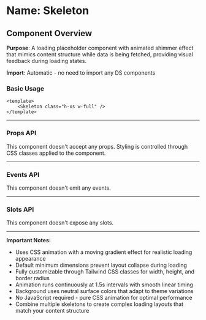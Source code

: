# Name: Skeleton
## Component Overview

**Purpose**: A loading placeholder component with animated shimmer effect that mimics content structure while data is being fetched, providing visual feedback during loading states.

**Import**: Automatic - no need to import any DS components

### Basic Usage

```vue
<template>
    <Skeleton class="h-xs w-full" />
</template>
```

---

### Props API

This component doesn't accept any props. Styling is controlled through CSS classes applied to the component.

---

### Events API

This component doesn't emit any events.

---

### Slots API

This component doesn't expose any slots.

---

**Important Notes:**
- Uses CSS animation with a moving gradient effect for realistic loading appearance
- Default minimum dimensions prevent layout collapse during loading
- Fully customizable through Tailwind CSS classes for width, height, and border radius
- Animation runs continuously at 1.5s intervals with smooth linear timing
- Background uses neutral surface colors that adapt to theme variations
- No JavaScript required - pure CSS animation for optimal performance
- Combine multiple skeletons to create complex loading layouts that match your content structure